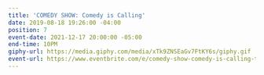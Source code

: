 ```yaml
---
title: 'COMEDY SHOW: Comedy is Calling'
date: 2019-08-18 19:26:00 -04:00
position: 7
event-date: 2021-12-17 20:00:00 -05:00
end-time: 10PM
giphy-url: https://media.giphy.com/media/xTk9ZNSEaGv7FtKY6s/giphy.gif
event-url: https://www.eventbrite.com/e/comedy-show-comedy-is-calling-tickets-216016349717
---
```


